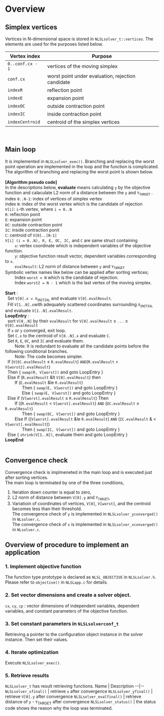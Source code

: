 # Overview
## Simplex vertices
Vertices in N-dimensional space is stored in `NLSLsolver_t::vertices`. The elements are used for
the purposes listed below.

Vertex index | Purpose
--|--
`0..conf.cx - 1` | vertices of the moving simplex
`conf.cx` | worst point under evaluation, rejection candidate
`indexR` | reflection point
`indexE` | expansion point
`indexOC` | outside contraction point
`indexIC` | inside contraction point
`indexCentroid` | centroid of the simplex vertices
<br>

## Main loop  
It is implemented in `NLSLsolver_exec()`. Branching and replacing the worst point operation are
implemented in the loop and the function is complicated. The algorithm of branching and replacing the worst point is shown below.  
<br>
**[Algorithm pseudo code]**  
In the descriptions below, **evaluate** means calculating `y` by the objective function and calaculate L2 norm of
a distance between the `y` and `Y`<sub>`TARGET`</sub> .  
index `0..N-1`: index of vertices of simplex vertex  
index `N`: index of the worst vertex which is the candidate of rejection  
`V[i]`: `i`-th vertex, where `i = 0..N`  
`R`: reflection ponit  
`E`: expansion point  
`OC`: outside contraction point  
`IC`: inside contraction ponit  
`C`: centroid of `V[0]..[N-1]`   
`V[i] (i = 0..N), R, E, OC, IC,` and `C` are same struct containing  
&nbsp; &nbsp; &nbsp; &nbsp; `x`: vertex coordinate which is independent variables of the objective function.  
&nbsp; &nbsp; &nbsp; &nbsp; `y`: objective function result vector, dependent variables corresponding to `x`.  
&nbsp; &nbsp; &nbsp; &nbsp; `evalResult`: L2 norm of distance between `y` and `Y`<sub>`TARGET`</sub>  
Symbolic vertex names like below can be applied after sorting vertices;  
&nbsp; &nbsp; &nbsp; &nbsp; Index `worst = N` which is the candidate of rejection.  
&nbsp; &nbsp; &nbsp; &nbsp; Index `worst2 = N - 1` which is the last vertex of the moving simplex.  
<br>
**Start** :  
&nbsp; Set `V[0].x = X`<sub>`INITIAL`</sub> and evaluate `V[0].evalResult`.  
&nbsp; Fill `V[1..N].x`with adequately scattered coordinates surrounding `X`<sub>`INITIAL`</sub>
and evaluate `V[1..N].evalResult`.  
**LoopEntry** :  
&nbsp; sort `V[0..N]` by their `evalResult` for `V[0].evalResult` &le; `...` &le; `V[0].evalResult`  
&nbsp; If `x` or `y` converged, exit loop.  
&nbsp; Set `C.x` to the centroid of `V[0..N].x` and evaluate `C`.  
&nbsp; Set `R`, `E`, `OC`, and `IC` and evaluate them.  
&nbsp; &nbsp; &nbsp; &nbsp; Note: It is redundant to evaluate all the candidate points before the following conditional branches.  
&nbsp; &nbsp; &nbsp; &nbsp; Note: The code becomes simpler.  
&nbsp; If (`V[0].evalResult` &le; `R.evalResult`) `AND`(`R.evalResult` &lt; `V[worst2].evalResult`)  
&nbsp; Then { `swap(R, V[worst])` and goto LoopEntry }  
&nbsp; Else if (`R.evalResult` &lt `V[0].evalResult`) then  
&nbsp; &nbsp; &nbsp; &nbsp; If (`E.evalResult` &le `R.evalResult`)  
&nbsp; &nbsp; &nbsp; &nbsp; &nbsp; &nbsp; &nbsp; Then { `swap(E, V[worst])` and goto LoopEntry }  
&nbsp; &nbsp; &nbsp; &nbsp; &nbsp; &nbsp; &nbsp; Else { `swap(E, V[worst])` and goto LoopEntry }  
&nbsp; Else if (`V[worst].evalResult` &le; `R.evalResult`) Then  
&nbsp; &nbsp; &nbsp; &nbsp; If ((`R.evalResult` &lt; `V[worst].evalResult`) `AND` (`OC.evalResult` &le; `R.evalResult`)  
&nbsp; &nbsp; &nbsp; &nbsp; &nbsp; &nbsp; &nbsp; Then { `swap(OC, V[worst])` and goto LoopEntry }  
&nbsp; &nbsp; &nbsp; &nbsp; Else If ((`V[worst].evalResult` &le `R.evalResult`) `AND` (`IC.evalResult` & &lt; `V[worst].evalResult`))  
&nbsp; &nbsp; &nbsp; &nbsp; &nbsp; &nbsp; &nbsp; Then { `swap(IC, V[worst])` and goto LoopEntry }  
&nbsp; Else { `shrink(V[1..N])`, evaluate them and goto LoopEntry }  
**LoopEnd**  
<br>

## Convergence check
Convergence check is implmeneted in the main loop and is executed just after sorting vertices.  
The main loop is terminated by one of the three conditions,  
1. Iteration down counter is equal to zero,  
2. L2 norm of distance between `V[0].y` and `Y`<sub>`TARGET`</sub>,  
3. Variatioin of coordinates of vertices, `V[0]`, `V[worst]`, and the centroid becomes less than their threshold.  
The convergence check of `y` is implemented in `NLSLsolver_yconverged()` in `NLsolver.c`.  
The convergence check of `x` is implemented in `NLSLsolver_xconverged()` in `NLsolver.c`.  

## Overview of procedure to implement an application
### 1. Implement objective function
The function type prototype is declared as `NLSL_OBJECTIVE` in `NLSLsolver.h`. Please refer to `objective()` in
`NLSLapp.c` for details.
### 2. Set vector dimensions and create a solver object.
`cx`, `cy`, `cp` : vector dimensions of independent variables, dependent variables, and 
constant parameters of the objective function.  
### 3. Set constant parameters in `NLSLsolverconf_t`
Retrieving a pointer to the configuration object instance in the solver instance. Then set their values.  
### 4. Iterate optimization
Execute `NLSLsolver_exec()`.  
### 5. Retrieve results
`NLSLsolver_t` has result retrieving functions.
Name | Description
--|--
`NLSLsolver_xfinal()` | retrieve `x` after convergence
`NLSLsolver_yfinal()` | retrieve `V[0].y` after convergence
`NLSLsolver_evalfinal()` | retrieve distance of `y` - `Y`<sub>TARGET</sub> after convergence
`NLSLsolver_status()` | the status code shows the reason why the loop was terminated.